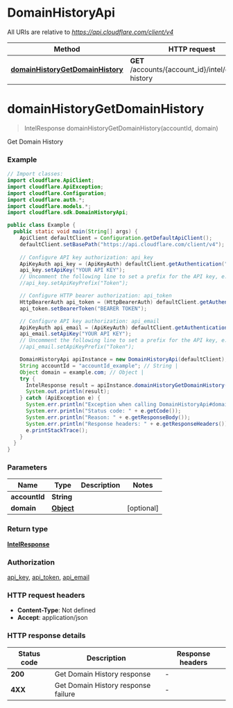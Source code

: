 # DomainHistoryApi

All URIs are relative to *https://api.cloudflare.com/client/v4*

| Method | HTTP request | Description |
|------------- | ------------- | -------------|
| [**domainHistoryGetDomainHistory**](DomainHistoryApi.md#domainHistoryGetDomainHistory) | **GET** /accounts/{account_id}/intel/domain-history | Get Domain History |


<a id="domainHistoryGetDomainHistory"></a>
# **domainHistoryGetDomainHistory**
> IntelResponse domainHistoryGetDomainHistory(accountId, domain)

Get Domain History

### Example
```java
// Import classes:
import cloudflare.ApiClient;
import cloudflare.ApiException;
import cloudflare.Configuration;
import cloudflare.auth.*;
import cloudflare.models.*;
import cloudflare.sdk.DomainHistoryApi;

public class Example {
  public static void main(String[] args) {
    ApiClient defaultClient = Configuration.getDefaultApiClient();
    defaultClient.setBasePath("https://api.cloudflare.com/client/v4");
    
    // Configure API key authorization: api_key
    ApiKeyAuth api_key = (ApiKeyAuth) defaultClient.getAuthentication("api_key");
    api_key.setApiKey("YOUR API KEY");
    // Uncomment the following line to set a prefix for the API key, e.g. "Token" (defaults to null)
    //api_key.setApiKeyPrefix("Token");

    // Configure HTTP bearer authorization: api_token
    HttpBearerAuth api_token = (HttpBearerAuth) defaultClient.getAuthentication("api_token");
    api_token.setBearerToken("BEARER TOKEN");

    // Configure API key authorization: api_email
    ApiKeyAuth api_email = (ApiKeyAuth) defaultClient.getAuthentication("api_email");
    api_email.setApiKey("YOUR API KEY");
    // Uncomment the following line to set a prefix for the API key, e.g. "Token" (defaults to null)
    //api_email.setApiKeyPrefix("Token");

    DomainHistoryApi apiInstance = new DomainHistoryApi(defaultClient);
    String accountId = "accountId_example"; // String | 
    Object domain = example.com; // Object | 
    try {
      IntelResponse result = apiInstance.domainHistoryGetDomainHistory(accountId, domain);
      System.out.println(result);
    } catch (ApiException e) {
      System.err.println("Exception when calling DomainHistoryApi#domainHistoryGetDomainHistory");
      System.err.println("Status code: " + e.getCode());
      System.err.println("Reason: " + e.getResponseBody());
      System.err.println("Response headers: " + e.getResponseHeaders());
      e.printStackTrace();
    }
  }
}
```

### Parameters

| Name | Type | Description  | Notes |
|------------- | ------------- | ------------- | -------------|
| **accountId** | **String**|  | |
| **domain** | [**Object**](.md)|  | [optional] |

### Return type

[**IntelResponse**](IntelResponse.md)

### Authorization

[api_key](../README.md#api_key), [api_token](../README.md#api_token), [api_email](../README.md#api_email)

### HTTP request headers

 - **Content-Type**: Not defined
 - **Accept**: application/json

### HTTP response details
| Status code | Description | Response headers |
|-------------|-------------|------------------|
| **200** | Get Domain History response |  -  |
| **4XX** | Get Domain History response failure |  -  |

